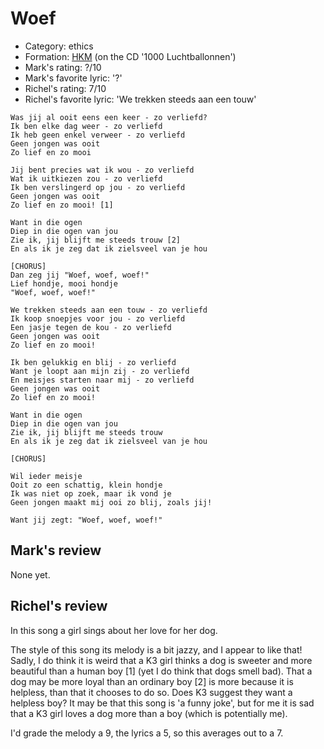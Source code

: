 # Woef

 * Category: ethics
 * Formation: [HKM](Hkm.md) (on the CD '1000 Luchtballonnen')
 * Mark's rating: ?/10
 * Mark's  favorite lyric: '?'
 * Richel's rating: 7/10
 * Richel's  favorite lyric: 'We trekken steeds aan een touw'

```
Was jij al ooit eens een keer - zo verliefd?
Ik ben elke dag weer - zo verliefd
Ik heb geen enkel verweer - zo verliefd
Geen jongen was ooit
Zo lief en zo mooi

Jij bent precies wat ik wou - zo verliefd
Wat ik uitkiezen zou - zo verliefd
Ik ben verslingerd op jou - zo verliefd
Geen jongen was ooit
Zo lief en zo mooi! [1]

Want in die ogen
Diep in die ogen van jou
Zie ik, jij blijft me steeds trouw [2]
En als ik je zeg dat ik zielsveel van je hou

[CHORUS]
Dan zeg jij "Woef, woef, woef!"
Lief hondje, mooi hondje
"Woef, woef, woef!"

We trekken steeds aan een touw - zo verliefd
Ik koop snoepjes voor jou - zo verliefd
Een jasje tegen de kou - zo verliefd
Geen jongen was ooit
Zo lief en zo mooi!

Ik ben gelukkig en blij - zo verliefd
Want je loopt aan mijn zij - zo verliefd
En meisjes starten naar mij - zo verliefd
Geen jongen was ooit
Zo lief en zo mooi!

Want in die ogen
Diep in die ogen van jou
Zie ik, jij blijft me steeds trouw
En als ik je zeg dat ik zielsveel van je hou

[CHORUS]

Wil ieder meisje
Ooit zo een schattig, klein hondje
Ik was niet op zoek, maar ik vond je
Geen jongen maakt mij ooi zo blij, zoals jij!

Want jij zegt: "Woef, woef, woef!"
```

## Mark's review

None yet.

## Richel's review

In this song a girl sings about her love for her dog.

The style of this song its melody is a bit jazzy, and I appear to like that! 
Sadly, I do think it is weird that a K3 girl thinks a dog is sweeter and
more beautiful than a human boy [1] (yet I do think that dogs smell bad).
That a dog may be more loyal than an ordinary boy [2] is more because it is
helpless, than that it chooses to do so. Does K3 suggest they want a helpless boy?
It may be that this song is 'a funny joke', but for me it is sad that a K3 girl
loves a dog more than a boy (which is potentially me). 

I'd grade the melody a 9, the lyrics a 5, so this averages out to a 7.
